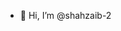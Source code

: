 - 👋 Hi, I’m @shahzaib-2 
<!---
shahzaib-2/shahzaib-2 is a ✨ special ✨ repository because its `README.md` (this file) appears on your GitHub profile.
You can click the Preview link to take a look at your changes.
--->

